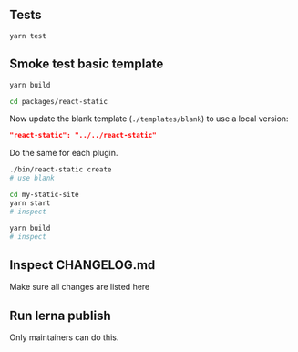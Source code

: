 ## Tests

```
yarn test
```

## Smoke test basic template

```bash
yarn build

cd packages/react-static
```

Now update the blank template (`./templates/blank`) to use a local version:

```json
"react-static": "../../react-static"
```

Do the same for each plugin.

```bash
./bin/react-static create
# use blank

cd my-static-site
yarn start
# inspect

yarn build
# inspect
```

## Inspect CHANGELOG.md

Make sure all changes are listed here

## Run lerna publish

Only maintainers can do this.
